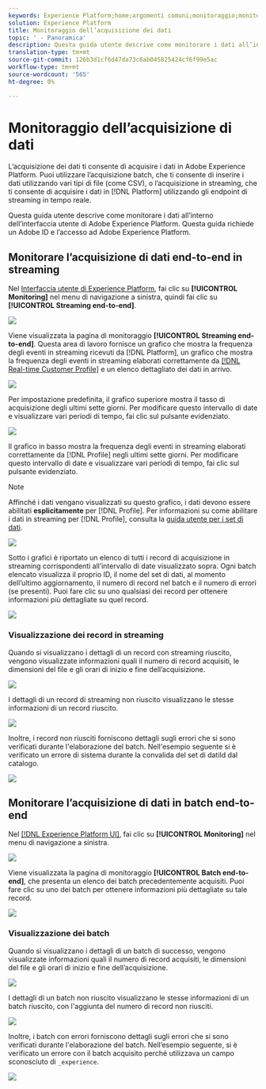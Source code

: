 ```yaml
---
keywords: Experience Platform;home;argomenti comuni;monitoraggio;monitorare;flussi di dati;monitorare l’acquisizione;inserimento dati;inserimento dati;visualizzare record;visualizzare batch;
solution: Experience Platform
title: Monitoraggio dell’acquisizione dei dati
topic: ' - Panoramica'
description: Questa guida utente descrive come monitorare i dati all’interno dell’interfaccia utente di Adobe Experience Platform. Questa guida richiede un Adobe ID e l’accesso ad Adobe Experience Platform.
translation-type: tm+mt
source-git-commit: 126b3d1cf6d47da73c6ab045825424cf6f99e5ac
workflow-type: tm+mt
source-wordcount: '565'
ht-degree: 0%

---
```



# Monitoraggio dell’acquisizione di dati

L’acquisizione dei dati ti consente di acquisire i dati in Adobe Experience Platform. Puoi utilizzare l’acquisizione batch, che ti consente di inserire i dati utilizzando vari tipi di file (come CSV), o l’acquisizione in streaming, che ti consente di acquisire i dati in [!DNL Platform] utilizzando gli endpoint di streaming in tempo reale.

Questa guida utente descrive come monitorare i dati all’interno dell’interfaccia utente di Adobe Experience Platform. Questa guida richiede un Adobe ID e l’accesso ad Adobe Experience Platform.

## Monitorare l’acquisizione di dati end-to-end in streaming

Nel [Interfaccia utente di Experience Platform](https://platform.adobe.com), fai clic su **[!UICONTROL Monitoring]** nel menu di navigazione a sinistra, quindi fai clic su **[!UICONTROL Streaming end-to-end]**.

![](../images/quality/monitor-data-flows/click-streaming-end-to-end.png)

Viene visualizzata la pagina di monitoraggio **[!UICONTROL Streaming end-to-end]**. Questa area di lavoro fornisce un grafico che mostra la frequenza degli eventi in streaming ricevuti da [!DNL Platform], un grafico che mostra la frequenza degli eventi in streaming elaborati correttamente da [[!DNL Real-time Customer Profile]](../../profile/home.md) e un elenco dettagliato dei dati in arrivo.

![](../images/quality/monitor-data-flows/list-streams.png)

Per impostazione predefinita, il grafico superiore mostra il tasso di acquisizione degli ultimi sette giorni. Per modificare questo intervallo di date e visualizzare vari periodi di tempo, fai clic sul pulsante evidenziato.

![](../images/quality/monitor-data-flows/list-streams-focus-on-top-graph.png)

Il grafico in basso mostra la frequenza degli eventi in streaming elaborati correttamente da [!DNL Profile] negli ultimi sette giorni. Per modificare questo intervallo di date e visualizzare vari periodi di tempo, fai clic sul pulsante evidenziato.

>[!NOTE]
>
>Affinché i dati vengano visualizzati su questo grafico, i dati devono essere abilitati **esplicitamente** per [!DNL Profile]. Per informazioni su come abilitare i dati in streaming per [!DNL Profile], consulta la [guida utente per i set di dati](../../catalog/datasets/user-guide.md#enable-a-dataset-for-real-time-customer-profile).

![](../images/quality/monitor-data-flows/list-streams-focus-on-bottom-graph.png)

Sotto i grafici è riportato un elenco di tutti i record di acquisizione in streaming corrispondenti all’intervallo di date visualizzato sopra. Ogni batch elencato visualizza il proprio ID, il nome del set di dati, al momento dell’ultimo aggiornamento, il numero di record nel batch e il numero di errori (se presenti). Puoi fare clic su uno qualsiasi dei record per ottenere informazioni più dettagliate su quel record.

![](../images/quality/monitor-data-flows/list-streams-focus-on-streams.png)

### Visualizzazione dei record in streaming

Quando si visualizzano i dettagli di un record con streaming riuscito, vengono visualizzate informazioni quali il numero di record acquisiti, le dimensioni del file e gli orari di inizio e fine dell’acquisizione.

![](../images/quality/monitor-data-flows/successful-streaming-record.png)

I dettagli di un record di streaming non riuscito visualizzano le stesse informazioni di un record riuscito.

![](../images/quality/monitor-data-flows/failed-batch.png)

Inoltre, i record non riusciti forniscono dettagli sugli errori che si sono verificati durante l&#39;elaborazione del batch. Nell&#39;esempio seguente si è verificato un errore di sistema durante la convalida del set di datiId dal catalogo.

![](../images/quality/monitor-data-flows/failed-batch-details.png)

## Monitorare l’acquisizione di dati in batch end-to-end

Nel [[!DNL Experience Platform UI]](https://platform.adobe.com), fai clic su **[!UICONTROL Monitoring]** nel menu di navigazione a sinistra.

![](../images/quality/monitor-data-flows/click-monitoring.png)

Viene visualizzata la pagina di monitoraggio **[!UICONTROL Batch end-to-end]**, che presenta un elenco dei batch precedentemente acquisiti. Puoi fare clic su uno dei batch per ottenere informazioni più dettagliate su tale record.

![](../images/quality/monitor-data-flows/list-batches.png)

### Visualizzazione dei batch

Quando si visualizzano i dettagli di un batch di successo, vengono visualizzate informazioni quali il numero di record acquisiti, le dimensioni del file e gli orari di inizio e fine dell’acquisizione.

![](../images/quality/monitor-data-flows/successful-batch.png)

I dettagli di un batch non riuscito visualizzano le stesse informazioni di un batch riuscito, con l&#39;aggiunta del numero di record non riusciti.

![](../images/quality/monitor-data-flows/failed-streaming-record.png)

Inoltre, i batch con errori forniscono dettagli sugli errori che si sono verificati durante l&#39;elaborazione del batch. Nell’esempio seguente, si è verificato un errore con il batch acquisito perché utilizzava un campo sconosciuto di `_experience`.

![](../images/quality/monitor-data-flows/failed-streaming-record-details.png)